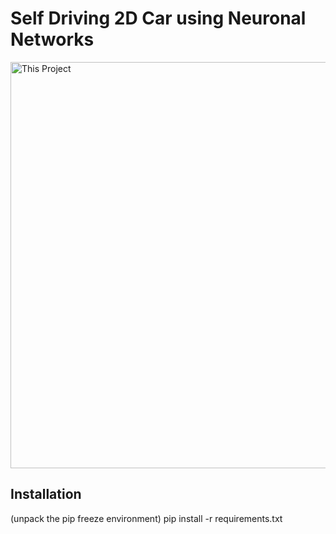 # Self Driving 2D Car using Neuronal Networks

<img alt="This Project" width="650px" src="https://media.giphy.com/media/jeAQYN9FfROX6/giphy.gif" />

Installation
-
(unpack the pip freeze environment)
pip install -r requirements.txt
